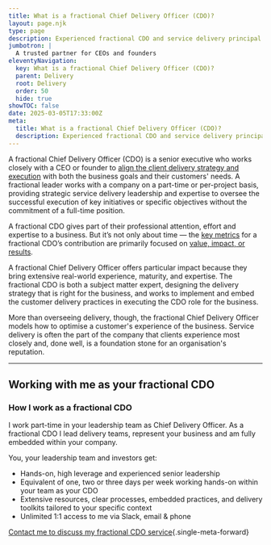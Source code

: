 ```yaml
---
title: What is a fractional Chief Delivery Officer (CDO)?
layout: page.njk
type: page
description: Experienced fractional CDO and service delivery principal working with UK & USA-based CEOs and founders of ambitious businesses.
jumbotron: |
  A trusted partner for CEOs and founders
eleventyNavigation:
  key: What is a fractional Chief Delivery Officer (CDO)?
  parent: Delivery
  root: Delivery
  order: 50
  hide: true
showTOC: false
date: 2025-03-05T17:33:00Z
meta:
  title: What is a fractional Chief Delivery Officer (CDO)?
  description: Experienced fractional CDO and service delivery principal working with UK & USA-based CEOs and founders of ambitious businesses.
---
```

A fractional Chief Delivery Officer (CDO) is a senior executive who works closely with a CEO or founder to [align the client delivery strategy and execution](/handbook/why/you-need-a-cdo/) with both the business goals and their customers' needs. A fractional leader works with a company on a part-time or per-project basis, providing strategic service delivery leadership and expertise to oversee the successful execution of key initiatives or specific objectives without the commitment of a full-time position.

A fractional CDO gives part of their professional attention, effort and expertise to a business. But it’s not only about time — the [key metrics](/handbook/why/measuring-impact/) for a fractional CDO’s contribution are primarily focused on [value, impact, or results](/handbook/why/set-up-for-success/).

A fractional Chief Delivery Officer offers particular impact because they bring extensive real-world experience, maturity, and expertise. The fractional CDO is both a subject matter expert, designing the delivery strategy that is right for the business, and works to implement and embed the customer delivery practices in executing the CDO role for the business.

More than overseeing delivery, though, the fractional Chief Delivery Officer models how to optimise a customer's experience of the business. Service delivery is often the part of the company that clients experience most closely and, done well, is a foundation stone for an organisation's reputation.

---

## Working with me as your fractional CDO

### How I work as a fractional CDO

I work part-time in your leadership team as Chief Delivery Officer. As a fractional CDO I lead delivery teams, represent your business and am fully embedded within your company.

You, your leadership team and investors get:

- Hands-on, high leverage and experienced senior leadership
- Equivalent of one, two or three days per week working hands-on within your team as your CDO
- Extensive resources, clear processes, embedded practices, and delivery toolkits tailored to your specific context
- Unlimited 1:1 access to me via Slack, email & phone

[Contact me to discuss my fractional CDO service](/contact/){.single-meta-forward}